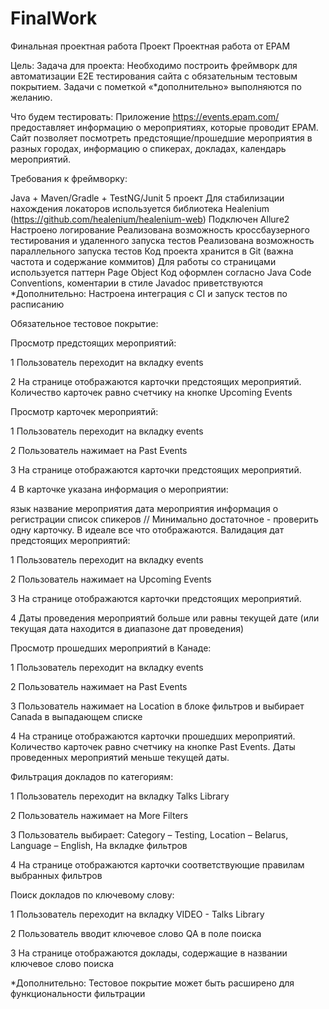 # FinalWork
Финальная проектная работа
Проект
Проектная работа от EPAM

Цель:
Задача для проекта: Необходимо построить фреймворк для автоматизации Е2Е тестирования сайта с обязательным тестовым покрытием. Задачи с пометкой «*дополнительно» выполняются по желанию.

Что будем тестировать: Приложение https://events.epam.com/ предоставляет информацию о мероприятиях, которые проводит EPAM. Сайт позволяет посмотреть предстоящие/прошедшие мероприятия в разных городах, информацию о спикерах, докладах, календарь мероприятий.

Требования к фреймворку:

Java + Maven/Gradle + TestNG/Junit 5 проект
Для стабилизации нахождения локаторов используется библиотека Healenium (https://github.com/healenium/healenium-web)
Подключен Allure2
Настроено логирование
Реализована возможность кроссбаузерного тестирования и удаленного запуска тестов
Реализована возможность параллельного запуска тестов
Код проекта хранится в Git (важна частота и содержание коммитов)
Для работы со страницами используется паттерн Page Object
Код оформлен согласно Java Code Conventions, коментарии в стиле Javadoc приветствуются
*Дополнительно: Настроена интеграция с CI и запуск тестов по расписанию

Обязательное тестовое покрытие:

Просмотр предстоящих мероприятий:

1 Пользователь переходит на вкладку events

2 На странице отображаются карточки предстоящих мероприятий. Количество карточек равно счетчику на кнопке Upcoming Events

Просмотр карточек мероприятий:

1 Пользователь переходит на вкладку events

2 Пользователь нажимает на Past Events

3 На странице отображаются карточки предстоящих мероприятий.

4 В карточке указана информация о мероприятии:

язык
название мероприятия
дата мероприятия
информация о регистрации
список спикеров // Минимально достаточное - проверить одну карточку. В идеале все что отображаются.
Валидация дат предстоящих мероприятий:

1 Пользователь переходит на вкладку events

2 Пользователь нажимает на Upcoming Events

3 На странице отображаются карточки предстоящих мероприятий.

4 Даты проведения мероприятий больше или равны текущей дате (или текущая дата находится в диапазоне дат проведения)

Просмотр прошедших мероприятий в Канаде:

1 Пользователь переходит на вкладку events

2 Пользователь нажимает на Past Events

3 Пользователь нажимает на Location в блоке фильтров и выбирает Canada в выпадающем списке

4 На странице отображаются карточки прошедших мероприятий. Количество карточек равно счетчику на кнопке Past Events. Даты проведенных мероприятий меньше текущей даты.

Фильтрация докладов по категориям:

1 Пользователь переходит на вкладку Talks Library

2 Пользователь нажимает на More Filters

3 Пользователь выбирает: Category – Testing, Location – Belarus, Language – English, На вкладке фильтров

4 На странице отображаются карточки соответствующие правилам выбранных фильтров

Поиск докладов по ключевому слову:

1 Пользователь переходит на вкладку VIDEO - Talks Library

2 Пользователь вводит ключевое слово QA в поле поиска

3 На странице отображаются доклады, содержащие в названии ключевое слово поиска

*Дополнительно: Тестовое покрытие может быть расширено для функциональности фильтрации
